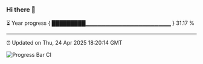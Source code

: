 ### Hi there 👋

⏳ Year progress { █████████▁▁▁▁▁▁▁▁▁▁▁▁▁▁▁▁▁▁▁▁▁ } 31.17 %

---

⏰ Updated on Thu, 24 Apr 2025 18:20:14 GMT

![Progress Bar CI](https://github.com/liununu/liununu/workflows/Progress%20Bar%20CI/badge.svg)
